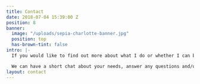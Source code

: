 ```yaml
---
title: Contact
date: 2018-07-04 15:39:00 Z
position: 8
banner:
  image: "/uploads/sepia-charlotte-banner.jpg"
  position: top
  has-brown-tint: false
intro: |-
  If you would like to find out more about what I do or whether I can be of help in what I have to offer, please do get in touch.

  We can have a short chat about your needs, answer any questions and/or arrange to meet. All messages are treated with absolute discretion.
layout: contact
---
```



